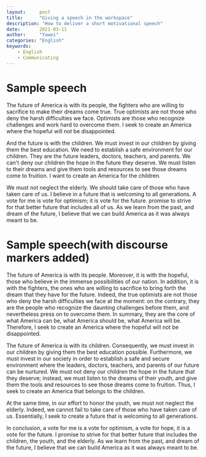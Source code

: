 ```yaml
---
layout:		post
title:		"Giving a speech in the workspace"
description: "How to deliver a short motivational speech"
date:		2021-03-11
author:		"Yawei"
categories: "English"
keywords:
    - English
    - Communicating
---
```


# Sample speech
The future of America is with its people, the fighters who are willing to sacrifice to make their dreams come
true. True optimists are not those who deny the harsh difficulties we face. Optimists are those who recognize
challenges and work hard to overcome them. I seek to create an America where the hopeful will not be disappointed.

And the future is with the children. We must invest in our children by giving them the best education. We
need to establish a safe environment for our children. They are the future leaders, doctors, teachers, and
parents. We can't deny our children the hope in the future they deserve. We must listen to their dreams and
give them tools and resources to see those dreams come to fruition. I want to create an America for the
children.

We must not neglect the elderly. We should take care of those who have taken care of us. I believe in a future
that is welcoming to all generations.
A vote for me is vote for optimism; it is vote for the future. promise to strive for that better future that
includes all of us. As we learn from the past, and dream of the future, I believe that we can build America as it
was always meant to be.

# Sample speech(with discourse markers added)
The future of America is with its people. Moreover, it is with the hopeful, those who believe in the immense
possibilities of our nation. In addition, it is with the fighters, the ones who are willing to sacrifice to bring forth the dream that they have for the future. Indeed, the true optimists are not those who deny the harsh
difficulties we face at the moment: on the contrary, they are the people who recognize the daunting challenges before them, and nevertheless press on to overcome them. In summary, they are the core of what America can be, what America should be, what America will be. Therefore, I seek to create an America where the hopeful will not be disappointed.

The future of America is with its children. Consequently, we must invest in our children by giving them the
best education possible. Furthermore, we must invest in our society in order to establish a safe and secure
environment where the leaders, doctors, teachers, and parents of our future can be nurtured. We must not
deny our children the hope in the future that they deserve; instead, we must listen to the dreams of their
youth, and give them the tools and resources to see those dreams come to fruition. Thus, I seek to create an
America that belongs to the children.

At the same time, in our effort to honor the youth, we must not neglect the elderly. Indeed, we cannot fail to
take care of those who have taken care of us. Essentially, I seek to create a future that is welcoming to all
generations.

In conclusion, a vote for me is a vote for optimism, a vote for hope, it is a vote for the future. I promise to
strive for that better future that includes the children, the youth, and the elderly. As we learn from the past,
and dream of the future, I believe that we can build America as it was always meant to be.